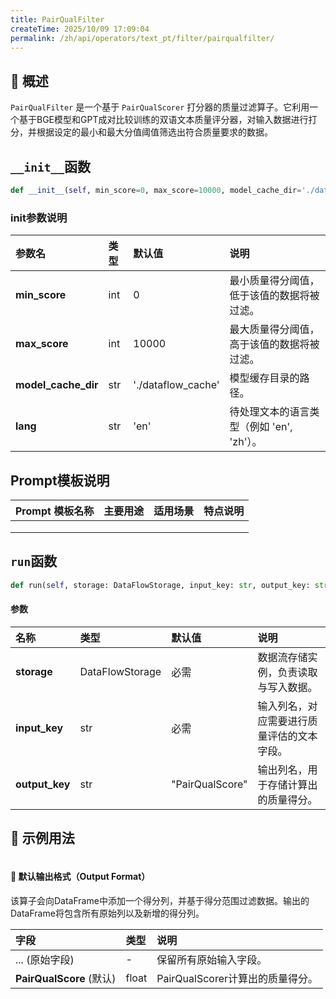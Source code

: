 ```yaml
---
title: PairQualFilter
createTime: 2025/10/09 17:09:04
permalink: /zh/api/operators/text_pt/filter/pairqualfilter/
---
```


## 📘 概述

`PairQualFilter` 是一个基于 `PairQualScorer` 打分器的质量过滤算子。它利用一个基于BGE模型和GPT成对比较训练的双语文本质量评分器，对输入数据进行打分，并根据设定的最小和最大分值阈值筛选出符合质量要求的数据。

## `__init__`函数

```python
def __init__(self, min_score=0, max_score=10000, model_cache_dir='./dataflow_cache', lang='en')
```

### init参数说明

| 参数名              | 类型 | 默认值               | 说明                                     |
| :------------------ | :--- | :------------------- | :--------------------------------------- |
| **min_score**       | int  | 0                    | 最小质量得分阈值，低于该值的数据将被过滤。 |
| **max_score**       | int  | 10000                | 最大质量得分阈值，高于该值的数据将被过滤。 |
| **model_cache_dir** | str  | './dataflow_cache'   | 模型缓存目录的路径。                     |
| **lang**            | str  | 'en'                 | 待处理文本的语言类型（例如 'en', 'zh'）。  |

## Prompt模板说明

| Prompt 模板名称 | 主要用途 | 适用场景 | 特点说明 |
| :-------------- | :------- | :------- | :------- |
|                 |          |          |          |
|                 |          |          |          |
|                 |          |          |          |

## `run`函数

```python
def run(self, storage: DataFlowStorage, input_key: str, output_key: str='PairQualScore')
```

#### 参数

| 名称         | 类型            | 默认值            | 说明                                         |
| :----------- | :-------------- | :---------------- | :------------------------------------------- |
| **storage**  | DataFlowStorage | 必需              | 数据流存储实例，负责读取与写入数据。         |
| **input_key**| str             | 必需              | 输入列名，对应需要进行质量评估的文本字段。   |
| **output_key** | str             | "PairQualScore"   | 输出列名，用于存储计算出的质量得分。         |

## 🧠 示例用法

```python

```

#### 🧾 默认输出格式（Output Format）

该算子会向DataFrame中添加一个得分列，并基于得分范围过滤数据。输出的DataFrame将包含所有原始列以及新增的得分列。

| 字段                      | 类型  | 说明                               |
| :------------------------ | :---- | :--------------------------------- |
| ... (原始字段)            | -     | 保留所有原始输入字段。             |
| **PairQualScore** (默认)  | float | PairQualScorer计算出的质量得分。   |
